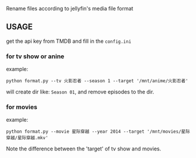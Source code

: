 Rename files according to jellyfin's media file format

## USAGE

get the api key from TMDB and fill in the `config.ini`

### for tv show or anine
example:
```
python format.py --tv 火影忍者 --season 1 --target '/mnt/anime/火影忍者'
```
will create dir like: `Season 01`, and remove episodes to the dir.

### for movies
example:
```
python format.py --movie 星际穿越 --year 2014 --target '/mnt/movies/星际穿越/星际穿越.mkv'
```
Note the difference between the 'target' of tv show and movies.